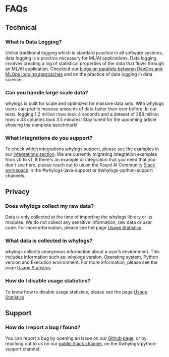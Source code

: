 # FAQs

## Technical

### What is Data Logging?

Unlike traditional logging which is standard practice in all software systems, data logging is a practice necessary for ML/AI applications. Data logging involves creating a log of statistical properties of the data that flows through an ML/AI application. Checkout our [blogs on parallels between DevOps and MLOps logging approaches](https://medium.com/whylabs/whylogs-embrace-data-logging-a9449cd121d) and on the practice of data logging in data science.


### Can you handle large scale data?

whylogs is built for scale and optimized for massive data sets. With whylogs users can profile massive amounts of data faster than ever before. In our tests, logging 1.2 million rows took 4 seconds and a dataset of 288 million rows x 43 columns took 3.5 minutes! Stay tuned for the upcoming article showing the complete benchmark!

### What integrations do you support?

To check which integrations whylogs support, please see the examples in our [integrations section](https://github.com/whylabs/whylogs/tree/mainline/python/examples/integrations). We are currently migrating integration examples from v0 to v1. If there's an example or integration that you need that you don't see here, please reach out to us on the Rsqrd AI Community [Slack workspace](http://www.bit.ly/rsqrd-slack) in the #whylogs-java-support or #whylogs-python-support channels.


## Privacy

### Does whylogs collect my raw data?

Data is only collected at the time of importing the whylogs library or its modules. We do not collect any sensitive information, raw data or user code. For more information, please see the page [Usage Statistics](usage_statistics.rst)

### What data is collected in whylogs?

whylogs collects anonymous information about a user’s environment. This includes information such as: whylogs version, Operating system, Python version and Execution environment. For more information, please see the page [Usage Statistics](usage_statistics.rst)

### How do I disable usage statistics?

To know how to disable usage statistics, please see the page [Usage Statistics](usage_statistics.rst)

## Support

### How do I report a bug I found?

You can report a bug by opening an issue on our [Github page](https://github.com/whylabs/whylogs/issues), or by reaching out to us on our [public Slack channel](https://communityinviter.com/apps/whylabs-community/rsqrd-ai-community), on the #whylogs-python-support channel.
